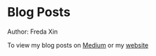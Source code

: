 # Blog Posts

Author: Freda Xin

To view my blog posts on [Medium](https://medium.com/@freda.xin) or my [website](http://freda-xin.com/articles/)

